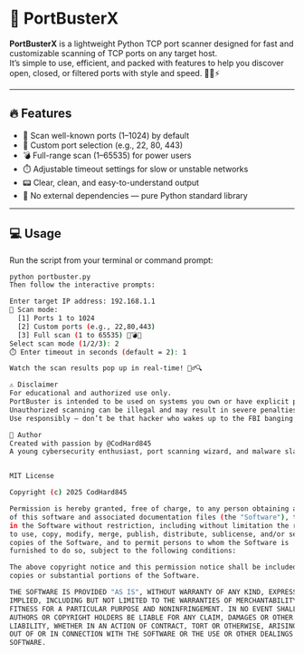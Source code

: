 # 🚀 PortBusterX

**PortBusterX** is a lightweight Python TCP port scanner designed for fast and customizable scanning of TCP ports on any target host.  
It’s simple to use, efficient, and packed with features to help you discover open, closed, or filtered ports with style and speed. 🧑‍💻⚡

---

## 🔥 Features

- 🔧 Scan well-known ports (1–1024) by default  
- 🎯 Custom port selection (e.g., 22, 80, 443)  
- 💣 Full-range scan (1–65535) for power users  
- ⏱️ Adjustable timeout settings for slow or unstable networks  
- 📟 Clear, clean, and easy-to-understand output  
- 🚀 No external dependencies — pure Python standard library  

---

## 💻 Usage

Run the script from your terminal or command prompt:

```bash
python portbuster.py
Then follow the interactive prompts:

Enter target IP address: 192.168.1.1
🔧 Scan mode:
  [1] Ports 1 to 1024
  [2] Custom ports (e.g., 22,80,443)
  [3] Full scan (1 to 65535) 🧨💣💥
Select scan mode (1/2/3): 2
⏱️ Enter timeout in seconds (default = 2): 1

Watch the scan results pop up in real-time! 🕵️‍♂️🔍

⚠️ Disclaimer
For educational and authorized use only.
PortBuster is intended to be used on systems you own or have explicit permission to test.
Unauthorized scanning can be illegal and may result in severe penalties.
Use responsibly — don’t be that hacker who wakes up to the FBI banging on their door! 🚨👮‍♂️

👤 Author
Created with passion by @CodHard845
A young cybersecurity enthusiast, port scanning wizard, and malware slayer in training. 🛡️⚔️


MIT License

Copyright (c) 2025 CodHard845

Permission is hereby granted, free of charge, to any person obtaining a copy  
of this software and associated documentation files (the "Software"), to deal  
in the Software without restriction, including without limitation the rights  
to use, copy, modify, merge, publish, distribute, sublicense, and/or sell  
copies of the Software, and to permit persons to whom the Software is  
furnished to do so, subject to the following conditions:

The above copyright notice and this permission notice shall be included in all  
copies or substantial portions of the Software.

THE SOFTWARE IS PROVIDED "AS IS", WITHOUT WARRANTY OF ANY KIND, EXPRESS OR  
IMPLIED, INCLUDING BUT NOT LIMITED TO THE WARRANTIES OF MERCHANTABILITY,  
FITNESS FOR A PARTICULAR PURPOSE AND NONINFRINGEMENT. IN NO EVENT SHALL THE  
AUTHORS OR COPYRIGHT HOLDERS BE LIABLE FOR ANY CLAIM, DAMAGES OR OTHER  
LIABILITY, WHETHER IN AN ACTION OF CONTRACT, TORT OR OTHERWISE, ARISING FROM,  
OUT OF OR IN CONNECTION WITH THE SOFTWARE OR THE USE OR OTHER DEALINGS IN THE  
SOFTWARE.
